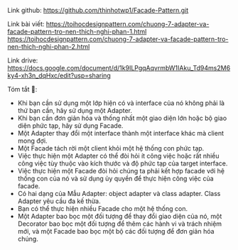 Link github: https://github.com/thinhotwp1/Facade-Pattern.git

Link bài viết: https://toihocdesignpattern.com/chuong-7-adapter-va-facade-pattern-tro-nen-thich-nghi-phan-1.html
https://toihocdesignpattern.com/chuong-7-adapter-va-facade-pattern-tro-nen-thich-nghi-phan-2.html

Link drive: https://docs.google.com/document/d/1k9ILPgqAqvrmbW1IAku_Td94ms2M6ky4-xh3n_dqHxc/edit?usp=sharing

Tóm tắt 👏:
- Khi bạn cần sử dụng một lớp hiện có và interface của nó không phải là thứ bạn cần, hãy sử dụng một Adapter.
- Khi bạn cần đơn giản hóa và thống nhất một giao diện lớn hoặc bộ giao diện phức tạp, hãy sử dụng Facade.
- Một Adapter thay đổi một interface thành một interface khác mà client mong đợi.
- Một Facade tách rời một client khỏi một hệ thống con phức tạp.
- Việc thực hiện một Adapter có thể đòi hỏi ít công việc hoặc rất nhiều công việc tùy thuộc vào kích thước và độ phức tạp của target interface.
- Việc thực hiện một Facade đòi hỏi chúng ta phải kết hợp facade với hệ thống con của nó và sử dụng ủy quyền để thực hiện công việc của facade.
- Có hai dạng của Mẫu Adapter: object adapter và class adapter. Class Adapter yêu cầu đa kế thừa.
- Bạn có thể thực hiện nhiều Facade cho một hệ thống con.
- Một Adapter bao bọc một đối tượng để thay đổi giao diện của nó, một Decorator bao bọc một đối tượng để thêm các hành vi và trách nhiệm mới, và một Facade bao bọc một     bộ các đối tượng để đơn giản hóa chúng.
